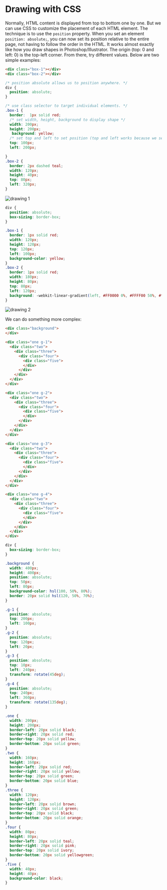 # Drawing with CSS

Normally, HTML content is displayed from top to bottom one by one. But we can use CSS to customize the placement of each HTML element. The technique is to use the `position` property. When you set an element `position: absolute;`, you can now set its position relative to the entire page, not having to follow the order in the HTML. It works almost exactly like how you draw shapes in Photoshop/Illustrator. The origin (top: 0 and left: 0) is the top-left corner. From there, try different values. Below are two simple examples:


```html
<div class="box-1"></div>
<div class="box-2"></div>
```

```css
/* position absolute allows us to position anywhere. */
div {
  position: absolute; 
}

/* use class selector to target individual elements. */
.box-1 {
  border:  1px solid red;
  /* set width, height, background to display shape */
  width: 200px;
  height: 200px;
   background: yellow;
  /* set top and left to set position (top and left works because we set div position to absolute) */
  top: 100px;
  left: 200px;

}
.box-2 {
  border: 2px dashed teal;
  width: 120px;
  height: 40px;
  top: 80px;
  left: 320px;
}
```

![drawing 1](./css-drawing-1.png)



```css
div {
  position: absolute;
  box-sizing: border-box;
}

.box-1 {
  border: 1px solid red;
  width: 120px;
  height: 120px;
  top: 120px;
  left: 100px;
  background-color: yellow;
}
.box-2 {
  border: 1px solid red;
  width: 180px;
  height: 80px;
  top: 80px;
  left: 120px;
  background: -webkit-linear-gradient(left, #FF0000 0%, #FFFF00 50%, #ff0000 100%); 
}
```

![drawing 2](./css-drawing-2.png)

We can do something more complex:

```html
<div class="background">
</div>

<div class="one g-1">
  <div class="two">
    <div class="three">
      <div class="four">
        <div class="five">
        </div>
      </div>
    </div>
  </div>
</div>

<div class="one g-2">
  <div class="two">
    <div class="three">
      <div class="four">
        <div class="five">
        </div>
      </div>
    </div>
  </div>
</div>

<div class="one g-3">
  <div class="two">
    <div class="three">
      <div class="four">
        <div class="five">
        </div>
      </div>
    </div>
  </div>
</div>

<div class="one g-4">
  <div class="two">
    <div class="three">
      <div class="four">
        <div class="five">
        </div>
      </div>
    </div>
  </div>
</div>
```

```css
div {
  box-sizing: border-box;
}

.background {
  width: 400px;
  height: 400px;
  position: absolute;
  top: 50px;
  left: 80px;
  background-color: hsl(100, 50%, 80%);
  border: 20px solid hsl(120, 50%, 70%);
}

.g-1 {
  position: absolute;
  top: 200px;
  left: 100px;
}
.g-2 {
  position: absolute;
  top: 120px;
  left: 20px;
}
.g-3 {
  position: absolute;
  top: 10px;
  left: 240px;
  transform: rotate(45deg);
}
.g-4 {
  position: absolute;
  top: 240px;
  left: 360px;
  transform: rotate(135deg);
}

.one {
  width: 200px;
  height: 200px;
  border-left: 20px solid black;
  border-right: 20px solid red;
  border-top: 20px solid yellow;
  border-bottom: 20px solid green;
}
.two {
  width: 160px;
  height: 160px;
  border-left: 20px solid red;
  border-right: 20px solid yellow;
  border-top: 20px solid green;
  border-bottom: 20px solid blue;
}
.three {
  width: 120px;
  height: 120px;
  border-left: 20px solid brown;
  border-right: 20px solid green;
  border-top: 20px solid black;
  border-bottom: 20px solid orange;
}
.four {
  width: 80px;
  height: 80px;
  border-left: 20px solid teal;
  border-right: 20px solid pink;
  border-top: 20px solid ivory;
  border-bottom: 20px solid yellowgreen;
}
.five {
  width: 40px;
  height: 40px;
  background-color: black;
}

```
